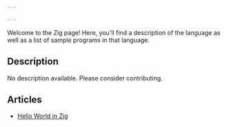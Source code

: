 ```yaml
---

---
```


Welcome to the Zig page! Here, you'll find a description of the language as well as a list of sample programs in that language.

## Description

No description available. Please consider contributing.

## Articles

- [Hello World in Zig](https://sampleprograms.io/projects/hello-world/zig)